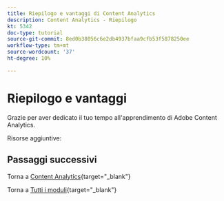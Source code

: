 ```yaml
---
title: Riepilogo e vantaggi di Content Analytics
description: Content Analytics - Riepilogo
kt: 5342
doc-type: tutorial
source-git-commit: 8ed0b38056c6e2db4937bfaa9cfb53f5878250ee
workflow-type: tm+mt
source-wordcount: '37'
ht-degree: 10%

---
```


# Riepilogo e vantaggi

Grazie per aver dedicato il tuo tempo all&#39;apprendimento di Adobe Content Analytics.

Risorse aggiuntive:


## Passaggi successivi

Torna a [Content Analytics](./contentanalytics.md){target="_blank"}

Torna a [Tutti i moduli](./../../../../overview.md){target="_blank"}